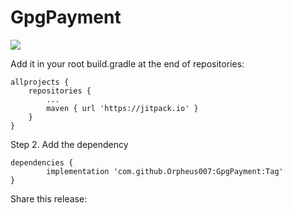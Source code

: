 # GpgPayment

[![](https://jitpack.io/v/Orpheus007/GpgPayment.svg)](https://jitpack.io/#Orpheus007/GpgPayment)

Add it in your root build.gradle at the end of repositories:

	allprojects {
		repositories {
			...
			maven { url 'https://jitpack.io' }
		}
	}
Step 2. Add the dependency

	dependencies {
	        implementation 'com.github.Orpheus007:GpgPayment:Tag'
	}
Share this release:
